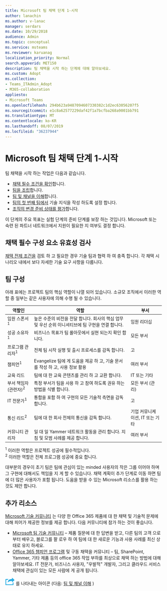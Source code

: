 ```yaml
---
title: Microsoft 팀 채택 단계 1-시작
author: lanachin
ms.author: v-lanac
manager: serdars
ms.date: 10/29/2018
audience: Admin
ms.topic: conceptual
ms.service: msteams
ms.reviewer: karuanag
localization_priority: Normal
search.appverid: MET150
description: 팀 채택을 시작 하는 단계에 대해 알아보세요.
ms.custom: Adopt
ms.collection:
- Teams_ITAdmin_Adopt
- M365-collaboration
appliesto:
- Microsoft Teams
ms.openlocfilehash: 294b623a9487094607330382c1d2ec63056207f5
ms.sourcegitcommit: e1c8a62577229daf42f1a7bcfba268a9001bb791
ms.translationtype: MT
ms.contentlocale: ko-KR
ms.lasthandoff: 08/07/2019
ms.locfileid: "36237944"
---
```

# <a name="microsoft-teams-adoption-phase-1---start"></a>Microsoft 팀 채택 단계 1-시작

팀 채택을 시작 하는 작업은 다음과 같습니다.

- [채택 필수 조건을 확인](#validate-adoption-prerequisites)합니다.
- [팀을 조립](#assemble-your-team)합니다.
- [팀 및 채널을 이해](teams-adoption-understand-teams-and-channels.md)합니다.
- [팀의 첫 번째 팀에서](teams-adoption-your-first-teams.md) 기술 지식을 작성 하도록 설정 합니다.
- [조직의 변경 준비 상태를 평가](teams-adoption-assess-readiness.md)합니다.

이 단계의 주요 목표는 실험 단계의 준비 단계를 보장 하는 것입니다. Microsoft 또는 숙련 된 파트너 네트워크에서 지원이 필요한 지 여부도 결정 합니다.  

## <a name="validate-adoption-prerequisites"></a>채택 필수 구성 요소 유효성 검사

[채택 전제 조건을](teams-adoption-get-started.md#adoption-prerequisites) 검토 하 고 필요한 경우 기술 팀과 협력 하 여 충족 합니다. 각 채택 시나리오 내에서 보다 자세한 기술 요구 사항을 다룹니다.

## <a name="assemble-your-team"></a>팀 구성

아래 표에는 프로젝트 팀의 핵심 역할이 나열 되어 있습니다. 소규모 조직에서 이러한 역할 중 일부는 같은 사용자에 의해 수행 될 수 있습니다.

| 역할인 | 역할 | 부서 |
| ---- | ---------------- | ---------- |
| 임원 스폰서<sup>1</sup> | 높은 수준의 비전을 전달 합니다. 회사의 핵심 업무 및 우선 순위 이니셔티브에 팀 구현을 연결 합니다. | 임원 리더십 |
| 성공 소유자<sup>1</sup> | 비즈니스 목표가 팀 롤아웃에서 실현 되는지 확인 합니다. | 모든 부서 |
| 프로그램 관리자<sup>1</sup> | 전체 팀 시작 실행 및 출시 프로세스를 감독 합니다. | 고 |
| 챔피언<sup>1</sup> | Evangelize 팀에 게 도움을 제공 하 고, 기술 문서를 작성 하 고, 사용 정보 활용 | 여러 부서 |
| 교육 리드 | 팀에 대 한 교육 콘텐츠를 관리 하 고 교환 합니다. | IT 또는 기타 |
| 부서 책임자 (관련자)<sup>2</sup> | 특정 부서가 팀을 사용 하 고 참여 하도록 권유 하는 방법을 식별 합니다. | 모든 부서 (관리) |
| IT 전문가<sup>1</sup> | 통합을 포함 하 여 구현의 모든 기술적 측면을 감독 합니다. | 고 |
| 통신 리드<sup>2</sup> | 팀에 대 한 회사 전체의 통신을 감독 합니다. | 기업 커뮤니케이션, IT 또는 기타 |
| 커뮤니티 관리자 | 일 대 일 Yammer 네트워크 활동을 관리 합니다. 지침 및 모범 사례를 제공 합니다. | 여러 부서 |

<sup>1</sup> 이러한 역할은 프로젝트 성공에 필수적입니다.</br>
<sup>2</sup> 이러한 역할은 전체 프로그램 성공에 중요 합니다.

대부분의 경우이 초기 팀은 팀에 관심이 있는 minded 사용자의 작은 그룹 이어야 하며 그 구현에 대해서도 책임을 지 게 할 수 있습니다. 채택 계획이 추가 단계로 이동 하면 팀에 더 많은 사용자가 포함 됩니다. 도움을 받을 수 있는 Microsoft 리소스를 활용 하는 것도 제안 합니다. 

## <a name="additional-resources"></a>추가 리소스

[Microsoft 기술 커뮤니티](https://aka.ms/TechCommunity) 는 다양 한 Office 365 제품에 대 한 채택 및 기술적 문제에 대해 피어가 제공한 정보를 제공 합니다. 다음 커뮤니티에 참가 하는 것이 좋습니다.

- [Microsoft 팀 기술 커뮤니티](https://aka.ms/TeamsCommunity) – 제품 질문에 대 한 답변을 받고, 다른 팀의 고객 으로부터 배우고, 블로그를 팔 로우 하 여 팀에 대 한 새로운 기능과 사용 사례를 최신 상태로 유지 하세요. 
- [Office 365 챔피언 프로그램](https://aka.ms/O365Champions) 및 구동 채택을 커뮤니티 – 팀, SharePoint, Yammer, 기타 제품 등의 office 365 작업 부하를 최상으로 채택 하는 방법에 대해 알아보세요. IT 전문가, 비즈니스 사용자, "우발적" 개발자, 그리고 클라우드 서비스 채택에 관심이 있는 모든 사람에 게 공개 됩니다.  


![다음 단계](media/teams-adoption-next-icon.png) 를 나타내는 아이콘 (다음: [팀 및 채널 이해](teams-adoption-understand-teams-and-channels.md) )
